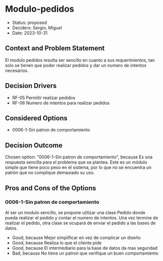 # Modulo-pedidos

* Status: proposed
* Deciders: Sergio, Miguel
* Date: 2023-10-31

## Context and Problem Statement

El modulo pedidos resulta ser sencillo en cuanto a sus requerimientos, tan solo se tienen que poder realizar pedidos y dar un numero de intentos necesarios.

## Decision Drivers

* RF-05 Permitir realizar pedidos
* RF-06 Numero de intentos para realizar pedidos

## Considered Options

* 0006-1-Sin patron de comportamiento

## Decision Outcome

Chosen option: "0006-1-Sin patron de comportamiento", because Es una respuesta sencilla para el problema que se plantea. Este es un módulo simple que tiene poco peso en el sistema, por lo que no se encuentra un patrón que no complique demasiado su uso.

## Pros and Cons of the Options

### 0006-1-Sin patron de comportamiento

Al ser un modulo sencillo, se propone utilizar una clase Pedido donde pueda realizar el pedido y contar el numero de intentos. Una vez termine de realizar el pedido, otra clase se ocupará de enviar el pedido a las bases de datos.

* Good, because Mejor simplificar en vez de complicar un diseño
* Good, because Realiza lo que el cliente pide
* Good, because El intermediario para la base de datos da mas seguridad
* Bad, because No tiene un patron que verifique un buen comportamiento
